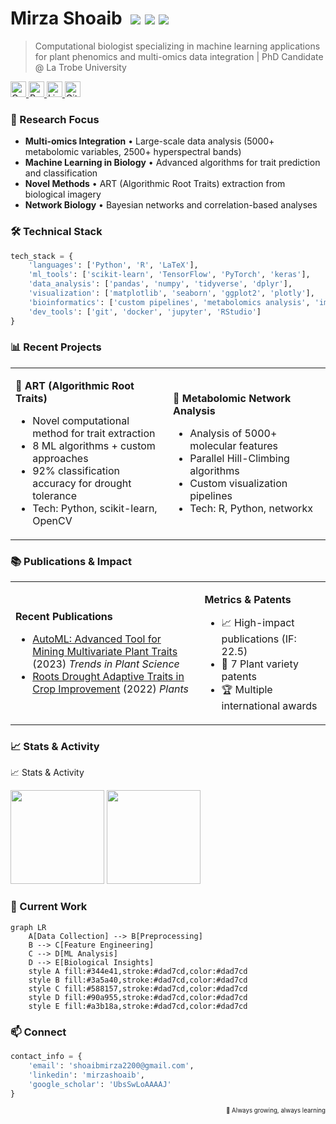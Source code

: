 # Mirza Shoaib &nbsp;[![](https://img.shields.io/badge/-🧬%20Computational%20Biology-3a5a40?style=flat-square)](#) [![](https://img.shields.io/badge/-🤖%20Machine%20Learning-588157?style=flat-square)](#) [![](https://img.shields.io/badge/-📊%20Data%20Science-90a955?style=flat-square)](#)

> Computational biologist specializing in machine learning applications for plant phenomics and multi-omics data integration | PhD Candidate @ La Trobe University

<div align="left">
  <a href="https://scholar.google.com/citations?user=UbsSwLoAAAAJ&hl=en">
    <img height="25" src="https://img.shields.io/badge/Google_Scholar-344e41?style=for-the-badge&logo=google-scholar&logoColor=white" alt="Google Scholar"/>
  </a>
  <a href="https://www.researchgate.net/profile/Mirza-Shoaib">
    <img height="25" src="https://img.shields.io/badge/ResearchGate-3a5a40?style=for-the-badge&logo=researchgate&logoColor=white" alt="ResearchGate"/>
  </a>
  <a href="https://www.linkedin.com/in/mirzashoaib/">
    <img height="25" src="https://img.shields.io/badge/LinkedIn-588157?style=for-the-badge&logo=linkedin&logoColor=white" alt="LinkedIn"/>
  </a>
  <a href="https://github.com/shoaibms">
    <img height="25" src="https://img.shields.io/badge/GitHub-a3b18a?style=for-the-badge&logo=github&logoColor=white" alt="GitHub"/>
  </a>
</div>

### 🎯 Research Focus
- **Multi-omics Integration** • Large-scale data analysis (5000+ metabolomic variables, 2500+ hyperspectral bands)
- **Machine Learning in Biology** • Advanced algorithms for trait prediction and classification
- **Novel Methods** • ART (Algorithmic Root Traits) extraction from biological imagery
- **Network Biology** • Bayesian networks and correlation-based analyses

### 🛠️ Technical Stack
```python
tech_stack = {
    'languages': ['Python', 'R', 'LaTeX'],
    'ml_tools': ['scikit-learn', 'TensorFlow', 'PyTorch', 'keras'],
    'data_analysis': ['pandas', 'numpy', 'tidyverse', 'dplyr'],
    'visualization': ['matplotlib', 'seaborn', 'ggplot2', 'plotly'],
    'bioinformatics': ['custom pipelines', 'metabolomics analysis', 'image processing'],
    'dev_tools': ['git', 'docker', 'jupyter', 'RStudio']
}
```

### 📊 Recent Projects
<table>
<tr>
<td width="50%">

**🌱 ART (Algorithmic Root Traits)**
- Novel computational method for trait extraction
- 8 ML algorithms + custom approaches
- 92% classification accuracy for drought tolerance
- Tech: Python, scikit-learn, OpenCV
</td>
<td width="50%">

**🧬 Metabolomic Network Analysis**
- Analysis of 5000+ molecular features
- Parallel Hill-Climbing algorithms
- Custom visualization pipelines
- Tech: R, Python, networkx
</td>
</tr>
</table>

### 📚 Publications & Impact
<table>
<tr>
<td width="60%">
  
**Recent Publications**
- [AutoML: Advanced Tool for Mining Multivariate Plant Traits](https://doi.org/10.1016/j.tplants.2023.09.008) (2023) *Trends in Plant Science*
- [Roots Drought Adaptive Traits in Crop Improvement](https://www.mdpi.com/2223-7747/11/17/2256) (2022) *Plants*
</td>
<td width="40%">

**Metrics & Patents**
- 📈 High-impact publications (IF: 22.5)
- 🔑 7 Plant variety patents
- 🏆 Multiple international awards
</td>
</tr>
</table>

### 📈 Stats & Activity
📈 Stats & Activity
<div align="left">
  <img height="150" src="https://github-readme-stats.vercel.app/api?username=shoaibms&show_icons=true&theme=calm&bg_color=344e41&title_color=dad7cd&text_color=dad7cd&icon_color=90a955&hide_border=true&count_private=true"/>
  <img height="150" src="https://github-readme-stats.vercel.app/api/top-langs/?username=shoaibms&layout=compact&theme=calm&bg_color=344e41&title_color=dad7cd&text_color=dad7cd&hide_border=true&count_private=true&langs_count=8&hide=html,css"/>
</div>

### 🔬 Current Work
```mermaid
graph LR
    A[Data Collection] --> B[Preprocessing]
    B --> C[Feature Engineering]
    C --> D[ML Analysis]
    D --> E[Biological Insights]
    style A fill:#344e41,stroke:#dad7cd,color:#dad7cd
    style B fill:#3a5a40,stroke:#dad7cd,color:#dad7cd
    style C fill:#588157,stroke:#dad7cd,color:#dad7cd
    style D fill:#90a955,stroke:#dad7cd,color:#dad7cd
    style E fill:#a3b18a,stroke:#dad7cd,color:#dad7cd
```

### 📫 Connect
```python
contact_info = {
    'email': 'shoaibmirza2200@gmail.com',
    'linkedin': 'mirzashoaib',
    'google_scholar': 'UbsSwLoAAAAJ'
}
```

<div align="right">
<sub><sup>🌿 Always growing, always learning</sup></sub>
</div>
